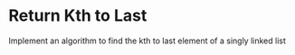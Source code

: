 # Return Kth to Last

Implement an algorithm to find the kth to last element of a singly linked list